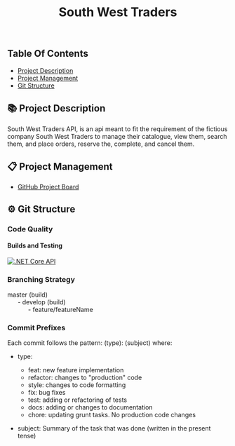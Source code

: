 <h1 align="center">South West Traders</h1> <br>

## Table Of Contents
- [Project Description](#books-project-description)
- [Project Management](#clipboard-project-management)
- [Git Structure](#gear-git-structure)

## :books: Project Description

South West Traders API, is an api meant to fit the requirement of the fictious company
South West Traders to manage their catalogue, view them, search them, and place orders, 
reserve the, complete, and cancel them.

## :clipboard: Project Management

- [GitHub Project Board](https://github.com/tjadezweni/SouthWestTraders/projects/1?add_cards_query=is%3Aopen)

## :gear: Git Structure

### Code Quality

#### Builds and Testing

[![.NET Core API](https://github.com/tjadezweni/SouthWestTraders/actions/workflows/dotnet.yml/badge.svg)](https://github.com/tjadezweni/SouthWestTraders/actions/workflows/dotnet.yml)

### Branching Strategy

master (build)
</br>
&nbsp;&nbsp;&nbsp;&nbsp;&nbsp;&nbsp;- develop (build)
</br>
&nbsp;&nbsp;&nbsp;&nbsp;&nbsp;&nbsp;&nbsp;&nbsp;&nbsp;&nbsp;&nbsp;&nbsp;- feature/featureName 
</br>

### Commit Prefixes

Each commit follows the pattern: (type): (subject)
where:

* type:
   * feat: new feature implementation
   * refactor: changes to "production" code
   * style: changes to code formatting
   * fix: bug fixes
   * test: adding or refactoring of tests
   * docs: adding or changes to documentation
   * chore: updating grunt tasks. No production code changes

* subject: Summary of the task that was done (written in the present tense)